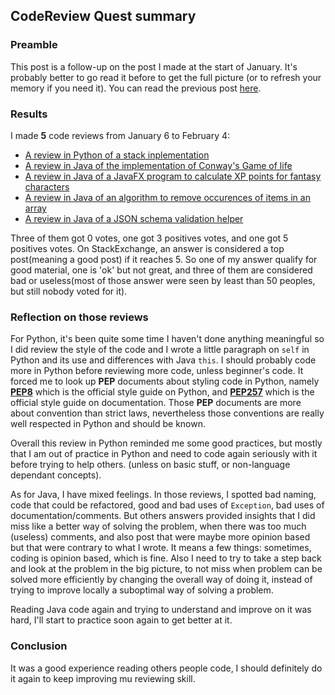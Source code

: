 ## CodeReview Quest summary ##

### Preamble ###
This post is a follow-up on the post I made at the start of January. It's probably better to go read it before to get the full picture (or to refresh your memory if you need it). You can read the previous post [here](www.julienrouse.com/template/articles/en/2018-01-06_StackExchange_codereview_quest.html).

### Results ###

I made **5** code reviews from January 6 to February 4:

 - [A review in Python of a stack inplementation](https://codereview.stackexchange.com/a/184444/87312)
 - [A review in Java of the implementation of Conway's Game of life](https://codereview.stackexchange.com/a/184519/87312)
 - [A review in Java of a JavaFX program to calculate XP points for fantasy characters](https://codereview.stackexchange.com/a/185096/87312)
 - [A review in Java of an algorithm to remove occurences of items in an array](https://codereview.stackexchange.com/a/185247/87312)
 - [A review in Java of a JSON schema validation helper](https://codereview.stackexchange.com/a/185423/87312)

Three of them got 0 votes, one got 3 positives votes, and one got 5 positives votes. On StackExchange, an answer is considered a top post(meaning a good post) if it reaches 5. So one of my answer qualify for good material, one is 'ok' but not great, and three of them are considered bad or useless(most of those answer were seen by least than 50 peoples, but still nobody voted for it).

### Reflection on those reviews ###

For Python, it's been quite some time I haven't done anything meaningful so I did review the style of the code and   I wrote a little paragraph on `self` in Python and its use and differences with Java `this`. I should probably code more in Python before reviewing more code, unless beginner's code. It forced me to look up **PEP** documents about styling code in Python, namely [**PEP8**](https://www.python.org/dev/peps/pep-0008/) which is the official style guide on Python, and [**PEP257**](https://www.python.org/dev/peps/pep-0257/) which is the official style guide on documentation. Those **PEP** documents are more about convention than strict laws, nevertheless those conventions are really well respected in Python and should be known.

Overall this review in Python reminded me some good practices, but mostly that I am out of practice in Python and need to code again seriously with it before trying to help others. (unless on basic stuff, or non-language dependant concepts).


As for Java, I have mixed feelings. In those reviews, I spotted bad naming, code that could be refactored, good and bad uses of `Exception`, bad uses of documentation/comments. But others answers provided insights that I did miss like a better way of solving the problem, when there was too much (useless) comments, and also post that were maybe more opinion based but that were contrary to what I wrote. It means a few things: sometimes, coding is opinion based, which is fine. Also I need to try to take a step back and look at the problem in the big picture, to not miss when problem can be solved more efficiently by changing the overall way of doing it, instead of trying to improve locally a suboptimal way of solving a problem.

Reading Java code again and trying to understand and improve on it was hard, I'll start to practice soon again to get better at it.

### Conclusion ###

It was a good experience reading others people code, I should definitely do it again to keep improving mu reviewing skill.